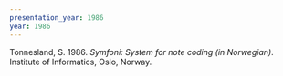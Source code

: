 ```yaml
---
presentation_year: 1986
year: 1986
---
```


Tonnesland, S. 1986. <i>Symfoni: System for note coding (in Norwegian)</i>. Institute of Informatics, Oslo, Norway.